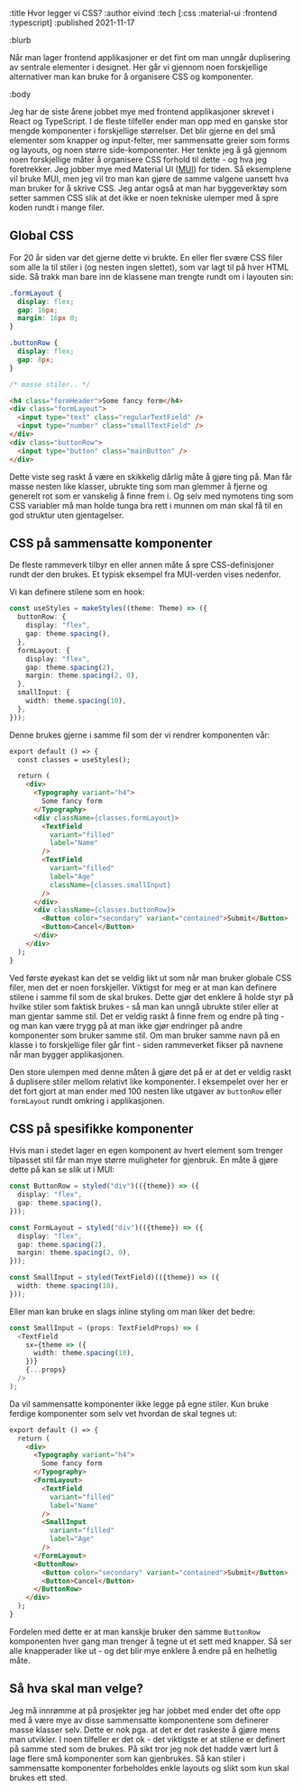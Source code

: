 :title Hvor legger vi CSS?
:author eivind
:tech [:css :material-ui :frontend :typescript]
:published 2021-11-17

:blurb

Når man lager frontend applikasjoner er det fint om man unngår duplisering av sentrale
elementer i designet. Her går vi gjennom noen forskjellige alternativer man kan bruke
for å organisere CSS og komponenter.

:body

Jeg har de siste årene jobbet mye med frontend applikasjoner skrevet i React og TypeScript.
I de fleste tilfeller ender man opp med en ganske stor mengde komponenter i forskjellige
størrelser. Det blir gjerne en del små elementer som knapper og input-felter, mer sammensatte
greier som forms og layouts, og noen større side-komponenter. Her tenkte jeg å gå gjennom
noen forskjellige måter å organisere CSS forhold til dette - og hva jeg foretrekker. Jeg jobber
mye med Material UI ([MUI](https://mui.com/)) for tiden. Så eksemplene vil bruke MUI, men jeg
vil tro man kan gjøre de samme valgene uansett hva man bruker for å skrive CSS. Jeg antar også
at man har byggeverktøy som setter sammen CSS slik at det ikke er noen tekniske ulemper med å
spre koden rundt i mange filer.

## Global CSS

For 20 år siden var det gjerne dette vi brukte. En eller fler svære CSS filer som alle la til
stiler i (og nesten ingen slettet), som var lagt til på hver HTML side. Så trakk man bare inn
de klassene man trengte rundt om i layouten sin:

```css
.formLayout {
  display: flex;
  gap: 16px;
  margin: 16px 0;
}

.buttonRow {
  display: flex;
  gap: 8px;
}

/* masse stiler.. */
```

```html
<h4 class="formHeader">Some fancy form</h4>
<div class="formLayout">
  <input type="text" class="regularTextField" />
  <input type="number" class="smallTextField" />
</div>
<div class="buttonRow">
  <input type="button" class="mainButton" />
</div>
```

Dette viste seg raskt å være en skikkelig dårlig måte å gjøre ting på. Man får masse nesten
like klasser, ubrukte ting som man glemmer å fjerne og generelt rot som er vanskelig å finne
frem i. Og selv med nymotens ting som CSS variabler må man holde tunga bra rett i munnen om man
skal få til en god struktur uten gjentagelser.

## CSS på sammensatte komponenter

De fleste rammeverk tilbyr en eller annen måte å spre CSS-definisjoner rundt der den brukes. Et
typisk eksempel fra MUI-verden vises nedenfor.

Vi kan definere stilene som en hook:
```typescript
const useStyles = makeStyles((theme: Theme) => ({
  buttonRow: {
    display: "flex",
    gap: theme.spacing(),
  },
  formLayout: {
    display: "flex",
    gap: theme.spacing(2),
    margin: theme.spacing(2, 0),
  },
  smallInput: {
    width: theme.spacing(10),
  },
}));
```

Denne brukes gjerne i samme fil som der vi rendrer komponenten vår:
```html
export default () => {
  const classes = useStyles();

  return (
    <div>
      <Typography variant="h4">
        Some fancy form
      </Typography>
      <div className={classes.formLayout}>
        <TextField
          variant="filled"
          label="Name"
        />
        <TextField
          variant="filled"
          label="Age"
          className={classes.smallInput}
        />
      </div>
      <div className={classes.buttonRow}>
        <Button color="secondary" variant="contained">Submit</Button>
        <Button>Cancel</Button>
      </div>
    </div>
  );
}
```

Ved første øyekast kan det se veldig likt ut som når man bruker globale CSS filer, men det er noen
forskjeller. Viktigst for meg er at man kan definere stilene i samme fil som de skal brukes.
Dette gjør det enklere å holde styr på hvilke stiler som faktisk brukes - så man kan unngå ubrukte
stiler eller at man gjentar samme stil. Det er veldig raskt å finne frem og endre på ting - og man
kan være trygg på at man ikke gjør endringer på andre komponenter som bruker samme stil. Om man
bruker samme navn på en klasse i to forskjellige filer går fint - siden rammeverket fikser
på navnene når man bygger applikasjonen.

Den store ulempen med denne måten å gjøre det på er at det er veldig raskt å duplisere stiler mellom
relativt like komponenter. I eksempelet over her er det fort gjort at man ender med 100 nesten like
utgaver av `buttonRow` eller `formLayout` rundt omkring i applikasjonen.

## CSS på spesifikke komponenter

Hvis man i stedet lager en egen komponent av hvert element som trenger tilpasset stil får man mye
større muligheter for gjenbruk. En måte å gjøre dette på kan se slik ut i MUI:

```typescript
const ButtonRow = styled("div")(({theme}) => ({
  display: "flex",
  gap: theme.spacing(),
}));

const FormLayout = styled("div")(({theme}) => ({
  display: "flex",
  gap: theme.spacing(2),
  margin: theme.spacing(2, 0),
}));

const SmallInput = styled(TextField)(({theme}) => ({
  width: theme.spacing(10),
}));
```

Eller man kan bruke en slags inline styling om man liker det bedre:

```typescript
const SmallInput = (props: TextFieldProps) => (
  <TextField
    sx={theme => ({
      width: theme.spacing(10),
    })}
    {...props}
  />
);
```

Da vil sammensatte komponenter ikke legge på egne stiler. Kun bruke ferdige komponenter som selv
vet hvordan de skal tegnes ut:

```html
export default () => {
  return (
    <div>
      <Typography variant="h4">
        Some fancy form
      </Typography>
      <FormLayout>
        <TextField
          variant="filled"
          label="Name"
        />
        <SmallInput
          variant="filled"
          label="Age"
        />
      </FormLayout>
      <ButtonRow>
        <Button color="secondary" variant="contained">Submit</Button>
        <Button>Cancel</Button>
      </ButtonRow>
    </div>
  );
}
```

Fordelen med dette er at man kanskje bruker den samme `ButtonRow` komponenten hver gang man trenger
å tegne ut et sett med knapper. Så ser alle knapperader like ut - og det blir mye enklere å endre
på en helhetlig måte.

## Så hva skal man velge?

Jeg må innrømme at på prosjekter jeg har jobbet med ender det ofte opp med å være mye av disse
sammensatte komponentene som definerer masse klasser selv. Dette er nok pga. at det er det raskeste
å gjøre mens man utvikler. I noen tilfeller er det ok - det viktigste er at stilene er definert på
samme sted som de brukes. På sikt tror jeg nok det hadde vært lurt å lage flere små komponenter som
kan gjenbrukes. Så kan stiler i sammensatte komponenter forbeholdes enkle layouts og slikt som kun
skal brukes ett sted.
